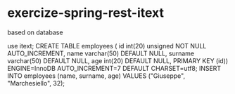 # exercize-spring-rest-itext

based on database

use itext;
CREATE TABLE employees ( id int(20) unsigned NOT NULL AUTO_INCREMENT, name varchar(50) DEFAULT NULL, surname varchar(50) DEFAULT NULL, age int(20) DEFAULT NULL, PRIMARY KEY (id)) ENGINE=InnoDB AUTO_INCREMENT=7 DEFAULT CHARSET=utf8;
INSERT INTO employees (name, surname, age) VALUES ("Giuseppe", "Marchesiello", 32);
